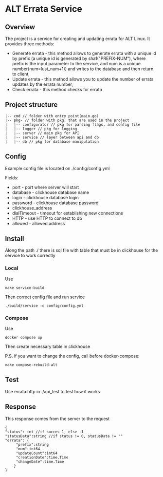 # ALT Errata Service

## Overview
The project is a service for creating and updating errata for ALT Linux. It provides three methods:  
- Generate errata - this method allows to generate errata with a unique id by prefix (a unique id is generated by 
 sha1("PREFIX-NUM"), where prefix is the input parameter to the service, and num is a unique number(num=lust_num+1)) 
and writes to the database and then return to client, 
- Update errata - this method allows you to update the number of errata updates by the errata number, 
- Check errata - this method checks for errata
## Project structure
```
|-- cmd // folder with entry point(main.go)
|-- pkg- // folder with pkg, that are used in the project
|   |-- configurator // pkg for parsing flags, and config file
|   |-- logger // pkg for logging
|   |-- server // main pkg for API 
|   |-- service // layer between api and db
|   |-- db // pkg for database manipulation
```
## Config
Example config file is located on ./config/config.yml

Fields:
- port - port where server will start 
- database - clickhouse database name
- login - clickhouse database login
- password - clickhouse database password
- clickhouse_address 
- dialTimeout - timeout for establishing new connections
- HTTP - use HTTP to connect to db
- allowed - allowed address

## Install
Along the path ./ there is sql file with table that must be in clickhouse for the service to work correctly
### Local
Use 
```
make service-build
```
Then correct config file and run service 
```
./build/service -c config/config.yml
```
### Compose
Use
```
docker compose up
```
Then create necessary table in clickhouse

P.S. if you want to change the config, call before docker-compose: 
```
make compose-rebuild-alt
```
## Test
Use errata.http in ./api_test to test how it works

## Response
This response comes from the server to the request
```
{
"status": int //if succes 1, else -1
"statusData":string //if status != 0, statusData != ""
"errata": {
     "prefix":string 
     "num":int64
     "updateCount":int64
     "creationDate":time.Time
     "changeDate":time.Time
    }
}
```
